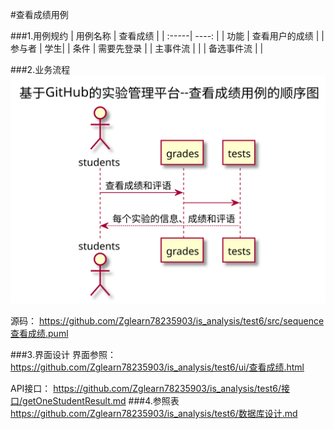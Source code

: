 #查看成绩用例

###1.用例规约
| 用例名称  |  查看成绩 |
| :-----| ----: | 
| 功能 | 查看用户的成绩 |
| 参与者	 | 学生|
| 条件 | 需要先登录 |
| 主事件流	 |  |
| 备选事件流 | |

###2.业务流程
![](sequence查看成绩.svg)

源码：
https://github.com/Zglearn78235903/is_analysis/test6/src/sequence查看成绩.puml

###3.界面设计
界面参照：
https://github.com/Zglearn78235903/is_analysis/test6/ui/查看成绩.html

API接口：
https://github.com/Zglearn78235903/is_analysis/test6/接口/getOneStudentResult.md
###4.参照表
 https://github.com/Zglearn78235903/is_analysis/test6/数据库设计.md